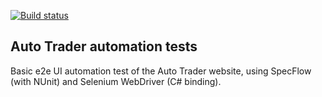 [![Build status](https://ci.appveyor.com/api/projects/status/ymdo1tvbufw3774u?svg=true)](https://ci.appveyor.com/project/AsadHasan/autotraderautomationtesting)
## Auto Trader automation tests

Basic e2e UI automation test of the Auto Trader website, using SpecFlow (with NUnit) and Selenium WebDriver (C# binding).

